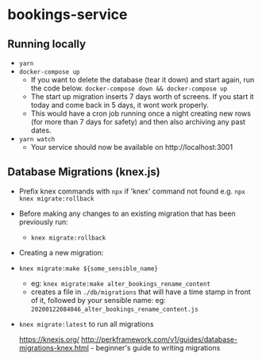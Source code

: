 # bookings-service

## Running locally

- `yarn`
- `docker-compose up`
  - If you want to delete the database (tear it down) and start again, run the code below.
    `docker-compose down && docker-compose up`
  - The start up migration inserts 7 days worth of screens. If you start it today and come back in 5 days, it wont work properly.
  - This would have a cron job running once a night creating new rows (for more than 7 days for safety) and then also archiving any past dates.
- `yarn watch`
  - Your service should now be available on http://localhost:3001

## Database Migrations (knex.js)

- Prefix knex commands with `npx` if 'knex' command not found e.g. `npx knex migrate:rollback`
- Before making any changes to an existing migration that has been previously run:
  - `knex migrate:rollback`
- Creating a new migration:
- `knex migrate:make ${some_sensible_name}`
  - eg: `knex migrate:make alter_bookings_rename_content`
  - creates a file in `./db/migrations` that will have a time stamp in front of it, followed by your sensible name:
    eg: `20200122084046_alter_bookings_rename_content.js`
- `knex migrate:latest` to run all migrations

  https://knexjs.org/
  http://perkframework.com/v1/guides/database-migrations-knex.html - beginner's guide to writing migrations
